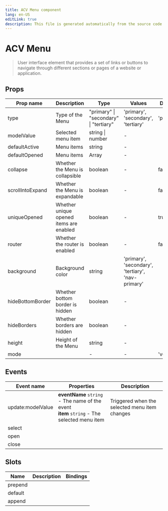 ```yaml
---
title: ACV Menu component
lang: en-US
editLink: true
description: This file is generated automatically from the source code. Changes made here will be lost.
---
```


# ACV Menu

> User interface element that provides a set of links or buttons
> to navigate through different sections or pages of a website or application.

<!--@include: ./menu.doc.md-->

## Props

| Prop name        | Description                             | Type                                   | Values                                            | Default    |
| ---------------- | --------------------------------------- | -------------------------------------- | ------------------------------------------------- | ---------- |
| type             | Type of the Menu                        | "primary" \| "secondary" \| "tertiary" | 'primary', 'secondary', 'tertiary'                | 'primary'  |
| modelValue       | Selected menu item                      | string \| number                       | -                                                 |            |
| defaultActive    | Menu items                              | string                                 | -                                                 |            |
| defaultOpened    | Menu items                              | Array                                  | -                                                 |            |
| collapse         | Whether the Menu is collapsible         | boolean                                | -                                                 | false      |
| scrollIntoExpand | Whether the Menu is expandable          | boolean                                | -                                                 | false      |
| uniqueOpened     | Whether unique opened items are enabled | boolean                                | -                                                 | true       |
| router           | Whether the router is enabled           | boolean                                | -                                                 | false      |
| background       | Background color                        | string                                 | 'primary', 'secondary', 'tertiary', 'nav-primary' |            |
| hideBottomBorder | Whether bottom border is hidden         | boolean                                | -                                                 |            |
| hideBorders      | Whether borders are hidden              | boolean                                | -                                                 |            |
| height           | Height of the Menu                      | string                                 | -                                                 |            |
| mode             |                                         | -                                      | -                                                 | 'vertical' |

## Events

| Event name        | Properties                                                                                    | Description                                   |
| ----------------- | --------------------------------------------------------------------------------------------- | --------------------------------------------- |
| update:modelValue | **eventName** `string` - The name of the event<br/>**item** `string` - The selected menu item | Triggered when the selected menu item changes |
| select            |                                                                                               |                                               |
| open              |                                                                                               |                                               |
| close             |                                                                                               |                                               |

## Slots

| Name    | Description | Bindings |
| ------- | ----------- | -------- |
| prepend |             |          |
| default |             |          |
| append  |             |          |
